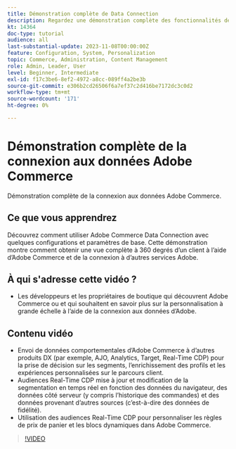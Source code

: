```yaml
---
title: Démonstration complète de Data Connection
description: Regardez une démonstration complète des fonctionnalités de Adobe Commerce Data Connection
kt: 14364
doc-type: tutorial
audience: all
last-substantial-update: 2023-11-08T00:00:00Z
feature: Configuration, System, Personalization
topic: Commerce, Administration, Content Management
role: Admin, Leader, User
level: Beginner, Intermediate
exl-id: f17c3be6-8ef2-4972-a8cc-089ff4a2be3b
source-git-commit: e306b2cd26506f6a7ef37c2d416be7172dc3c0d2
workflow-type: tm+mt
source-wordcount: '171'
ht-degree: 0%

---
```


# Démonstration complète de la connexion aux données Adobe Commerce

Démonstration complète de la connexion aux données Adobe Commerce.

## Ce que vous apprendrez

Découvrez comment utiliser Adobe Commerce Data Connection avec quelques configurations et paramètres de base. Cette démonstration montre comment obtenir une vue complète à 360 degrés d’un client à l’aide d’Adobe Commerce et de la connexion à d’autres services Adobe.

## À qui s&#39;adresse cette vidéo ?

* Les développeurs et les propriétaires de boutique qui découvrent Adobe Commerce ou et qui souhaitent en savoir plus sur la personnalisation à grande échelle à l’aide de la connexion aux données d’Adobe.

## Contenu vidéo

* Envoi de données comportementales d’Adobe Commerce à d’autres produits DX (par exemple, AJO, Analytics, Target, Real-Time CDP) pour la prise de décision sur les segments, l’enrichissement des profils et les expériences personnalisées sur le parcours client.
* Audiences Real-Time CDP mise à jour et modification de la segmentation en temps réel en fonction des données du navigateur, des données côté serveur (y compris l’historique des commandes) et des données provenant d’autres sources (c’est-à-dire des données de fidélité).
* Utilisation des audiences Real-Time CDP pour personnaliser les règles de prix de panier et les blocs dynamiques dans Adobe Commerce.

>[!VIDEO](https://video.tv.adobe.com/v/3453820?learn=on&captions=fre_fr)
